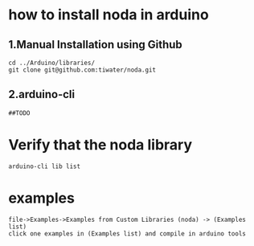 # how to install noda in arduino 

## 1.Manual Installation using Github
    cd ../Arduino/libraries/
    git clone git@github.com:tiwater/noda.git

## 2.arduino-cli 
    ##TODO

# Verify that the noda library
    arduino-cli lib list 

# examples
    file->Examples->Examples from Custom Libraries (noda) -> (Examples list)
    click one examples in (Examples list) and compile in arduino tools